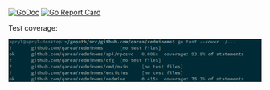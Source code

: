 [![GoDoc](https://godoc.org/github.com/qarea/redminems?status.svg)](https://godoc.org/github.com/qarea/redminems) [![Go Report Card](https://goreportcard.com/badge/github.com/qarea/redminems)](https://goreportcard.com/report/github.com/qarea/redminems)

Test coverage:

![Test coverage](test-cover.png)
